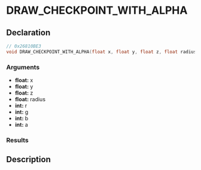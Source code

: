 # DRAW_CHECKPOINT_WITH_ALPHA

## Declaration
```cpp
// 0x26810BE3
void DRAW_CHECKPOINT_WITH_ALPHA(float x, float y, float z, float radius, int r, int g, int b, int a);
```

### Arguments
- **float:** x
- **float:** y
- **float:** z
- **float:** radius
- **int:** r
- **int:** g
- **int:** b
- **int:** a

### Results

## Description
